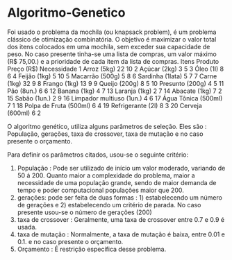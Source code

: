 # Algoritmo-Genetico

Foi usado  o problema da mochila (ou knapsack problem), é um problema clássico de otimização combinatória. O objetivo é maximizar o valor total dos itens colocados em uma mochila, sem exceder sua capacidade de peso. No caso presente tinha-se uma lista de compras, um valor máximo (R$ 75,00.) e a prioridade de cada item da lista de compras.
Itens Produto Preço (R$) Necessidade
1 Arroz (5kg) 22 10
2 Açúcar (2kg) 3 5
3 Óleo (1l) 8 6
4 Feijão (1kg) 5 10
5 Macarrão (500g) 5 8
6 Sardinha (1lata) 5 7
7 Carne (1kg) 32 9
8 Frango (1kg) 13 9
9 Queijo (200g) 8 5
10 Presunto (200g) 4 5
11 Pão (8un.) 6 6
12 Banana (1kg) 4 7
13 Laranja (1kg) 2 7
14 Abacate (1kg) 7 2
15 Sabão (1un.) 2 9
16 Limpador multiuso (1un.) 4 6
17 Água Tônica (500ml) 7 1
18 Polpa de Fruta (500ml) 6 4
19 Refrigerante (2l) 8 3
20 Cerveja (600ml) 6 2

O algoritmo genético, utiliza alguns parâmetros de seleção. Eles são : População, gerações, taxa de crossover, taxa de mutação e no caso presente o orçamento.

Para definir os parâmetros citados, usou-se o seguinte critério:
1) População : Pode ser utilizado de início um valor moderado, variando de 50 á 200. Quanto maior a complexidade do problema, maior a necessidade de uma população grande, sendo de maior demanda de tempo e poder computacional populações maior que 200.
2) gerações: pode ser feita de duas formas : 1) estabelecendo um número de gerações e 2) estabelecendo um critério de parada. No caso presente usou-se o número de gerações (200)
3) taxa de crossover : Geralmente, uma taxa de crossover entre 0.7 e 0.9 é usada.
4) taxa de mutação : Normalmente, a taxa de mutação é baixa, entre 0.01 e 0.1.
e no caso presente o orçamento.
5) Orçamento : É  restrição específica desse problema.


